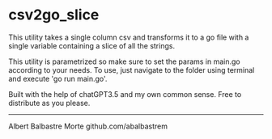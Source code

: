# csv2go_slice

This utility takes a single column csv and transforms it to a go file with a single variable containing a slice of all the strings.

This utility is parametrized so make sure to set the params in main.go according to your needs.
To use, just navigate to the folder using terminal and execute 'go run main.go'.

Built with the help of chatGPT3.5 and my own common sense.
Free to distribute as you please.

---
Albert Balbastre Morte
github.com/abalbastrem